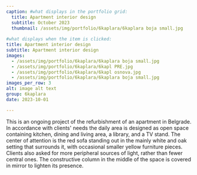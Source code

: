 ```yaml
---
caption: #what displays in the portfolio grid:
  title: Apartment interior design
  subtitle: October 2023
  thumbnail: /assets/img/portfolio/6kaplara/6kaplara boja small.jpg
  
#what displays when the item is clicked:
title: Apartment interior design
subtitle: Apartment interior design
images: 
  - /assets/img/portfolio/6kaplara/6kaplara boja small.jpg
  - /assets/img/portfolio/6kaplara/6kapl PRE.jpg
  - /assets/img/portfolio/6kaplara/6kapl osnova.jpg
  - /assets/img/portfolio/6kaplara/6kaplara boja small.jpg
images_per_row: 3
alt: image alt text
group: 6kaplara
date: 2023-10-01

---
```

This is an ongoing project of the refurbishment of an apartment in Belgrade. In accordance with clients' needs the daily area is designed as open space containing kitchen, dining and living area, a library, and a TV stand. The center of attention is the red sofa standing out in the mainly white and oak setting that surrounds it, with occasional smaller yellow furniture pieces. Clients also asked for more peripheral sources of light, rather than fewer central ones. The constructive column in the middle of the space is covered in mirror to lighten its presence.
